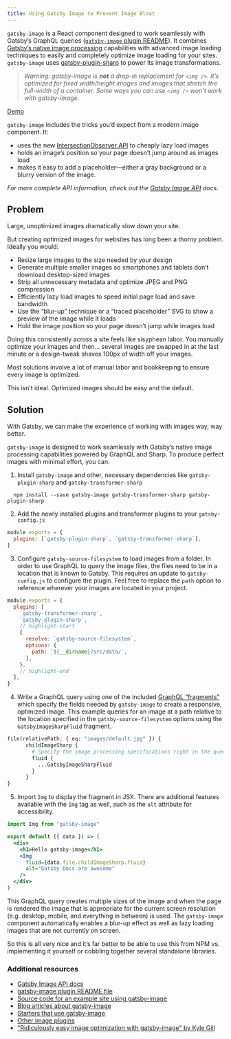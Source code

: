 ```yaml
---
title: Using Gatsby Image to Prevent Image Bloat
---
```


`gatsby-image` is a React component designed to work seamlessly with Gatsby’s GraphQL queries ([`gatsby-image` plugin README](/packages/gatsby-image/)). It combines [Gatsby’s native image processing](https://image-processing.gatsbyjs.org/) capabilities with advanced image loading techniques to easily and completely optimize image loading for your sites. `gatsby-image` uses [gatsby-plugin-sharp](/packages/gatsby-plugin-sharp/) to power its image transformations.

> _Warning: gatsby-image is **not** a drop-in replacement for `<img />`. It’s optimized for fixed width/height images and images that stretch the full-width of a container. Some ways you can use `<img />` won’t work with gatsby-image._

[Demo](https://using-gatsby-image.gatsbyjs.org/)

`gatsby-image` includes the tricks you’d expect from a modern image component. It:

- uses the new [IntersectionObserver API](https://developer.mozilla.org/en-US/docs/Web/API/Intersection_Observer_API) to cheaply lazy load images
- holds an image’s position so your page doesn’t jump around as images load
- makes it easy to add a placeholder—either a gray background or a blurry version of the image.

_For more complete API information, check out the [Gatsby Image API](/docs/gatsby-image/) docs._

## Problem

Large, unoptimized images dramatically slow down your site.

But creating optimized images for websites has long been a thorny problem. Ideally you would:

- Resize large images to the size needed by your design
- Generate multiple smaller images so smartphones and tablets don’t download desktop-sized images
- Strip all unnecessary metadata and optimize JPEG and PNG compression
- Efficiently lazy load images to speed initial page load and save bandwidth
- Use the “blur-up” technique or a “traced placeholder” SVG to show a preview of the image while it loads
- Hold the image position so your page doesn’t jump while images load

Doing this consistently across a site feels like sisyphean labor. You manually optimize your images and then… several images are swapped in at the last minute or a design-tweak shaves 100px of width off your images.

Most solutions involve a lot of manual labor and bookkeeping to ensure every image is optimized.

This isn’t ideal. Optimized images should be easy and the default.

## Solution

With Gatsby, we can make the experience of working with images way, way better.

`gatsby-image` is designed to work seamlessly with Gatsby’s native image processing capabilities powered by GraphQL and Sharp. To produce perfect images with minimal effort, you can:

1. Install `gatsby-image` and other, necessary dependencies like `gatsby-plugin-sharp` and `gatsby-transformer-sharp`

```shell
  npm install --save gatsby-image gatsby-transformer-sharp gatsby-plugin-sharp
```

2. Add the newly installed plugins and transformer plugins to your `gatsby-config.js`

```js:title=gatsby-config.js
module.exports = {
  plugins: [`gatsby-plugin-sharp`, `gatsby-transformer-sharp`],
}
```

3. Configure `gatsby-source-filesystem` to load images from a folder. In order to use GraphQL to query the image files, the files need to be in a location that is known to Gatsby. This requires an update to `gatsby-config.js` to configure the plugin. Feel free to replace the `path` option to reference wherever your images are located in your project.

```js:title=gatsby-config.js
module.exports = {
  plugins: [
    `gatsby-transformer-sharp`,
    `gatsby-plugin-sharp`,
    // highlight-start
    {
      resolve: `gatsby-source-filesystem`,
      options: {
        path: `${__dirname}/src/data/`,
      },
    },
    // highlight-end
  ],
}
```

4. Write a GraphQL query using one of the included [GraphQL “fragments”](/packages/gatsby-image/#fragments) which specify the fields needed by `gatsby-image` to create a responsive, optimized image. This example queries for an image at a path relative to the location specified in the `gatsby-source-filesystem` options using the `GatsbyImageSharpFluid` fragment.

```graphql
file(relativePath: { eq: "images/default.jpg" }) {
      childImageSharp {
        # Specify the image processing specifications right in the query.
        fluid {
          ...GatsbyImageSharpFluid
        }
      }
}
```

5. Import `Img` to display the fragment in JSX. There are additional features available with the `Img` tag as well, such as the `alt` attribute for accessibility.

```jsx
import Img from "gatsby-image"

export default ({ data }) => (
  <div>
    <h1>Hello gatsby-image</h1>
    <Img
      fluid={data.file.childImageSharp.fluid}
      alt="Gatsby Docs are awesome"
    />
  </div>
)
```

This GraphQL query creates multiple sizes of the image and when the page is rendered the image that is appropriate for the current screen resolution (e.g. desktop, mobile, and everything in between) is used. The `gatsby-image` component automatically enables a blur-up effect as well as lazy loading images that are not currently on screen.

So this is all very nice and it’s far better to be able to use this from NPM vs. implementing it yourself or cobbling together several standalone libraries.

### Additional resources

- [Gatsby Image API docs](/docs/gatsby-image/)
- [gatsby-image plugin README file](/packages/gatsby-image/)
- [Source code for an example site using gatsby-image](https://github.com/gatsbyjs/gatsby/tree/master/examples/using-gatsby-image)
- [Blog articles about gatsby-image](/blog/tags/gatsby-image/)
- [Starters that use gatsby-image](/starters/?d=gatsby-image&v=2)
- [Other image plugins](/plugins/?=image)
- ["Ridiculously easy image optimization with gatsby-image" by Kyle Gill](https://medium.com/@kyle.robert.gill/ridiculously-easy-image-optimization-with-gatsby-js-59d48e15db6e)
